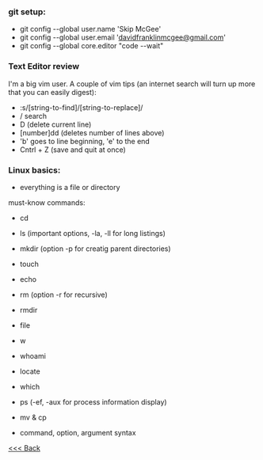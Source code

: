 
### git setup:

+ git config --global user.name 'Skip McGee'
+ git config --global user.email 'davidfranklinmcgee@gmail.com'
+ git config --global core.editor "code --wait"

### Text Editor review

I'm a big vim user. A couple of vim tips (an internet search will turn up more that you can easily digest):

- :s/[string-to-find]/[string-to-replace]/
- \/ search
- D (delete current line)
- [number]dd (deletes number of lines above)
- 'b' goes to line beginning, 'e' to the end
- Cntrl + Z (save and quit at once)

### Linux basics:

* everything is a file or directory

must-know commands: 
* cd
* ls (important options, -la, -ll for long listings)
* mkdir (option -p for creatig parent directories)
* touch
* echo
* rm (option -r for recursive)
* rmdir
* file
* w
* whoami
* locate
* which
* ps (-ef, -aux for process information display)
* mv & cp

* command, option, argument syntax


[<<< Back](README.md)
